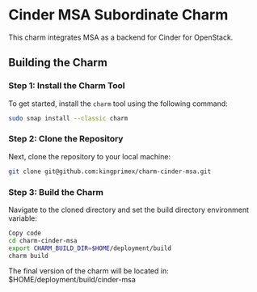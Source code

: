 # Cinder MSA Subordinate Charm

This charm integrates MSA as a backend for Cinder for OpenStack.

## Building the Charm

### Step 1: Install the Charm Tool

To get started, install the `charm` tool using the following command:

```bash
sudo snap install --classic charm
```

### Step 2: Clone the Repository

Next, clone the repository to your local machine:

```bash
git clone git@github.com:kingprimex/charm-cinder-msa.git
```

### Step 3: Build the Charm

Navigate to the cloned directory and set the build directory environment variable:

```bash
Copy code
cd charm-cinder-msa
export CHARM_BUILD_DIR=$HOME/deployment/build
charm build
```

The final version of the charm will be located in: $HOME/deployment/build/cinder-msa
